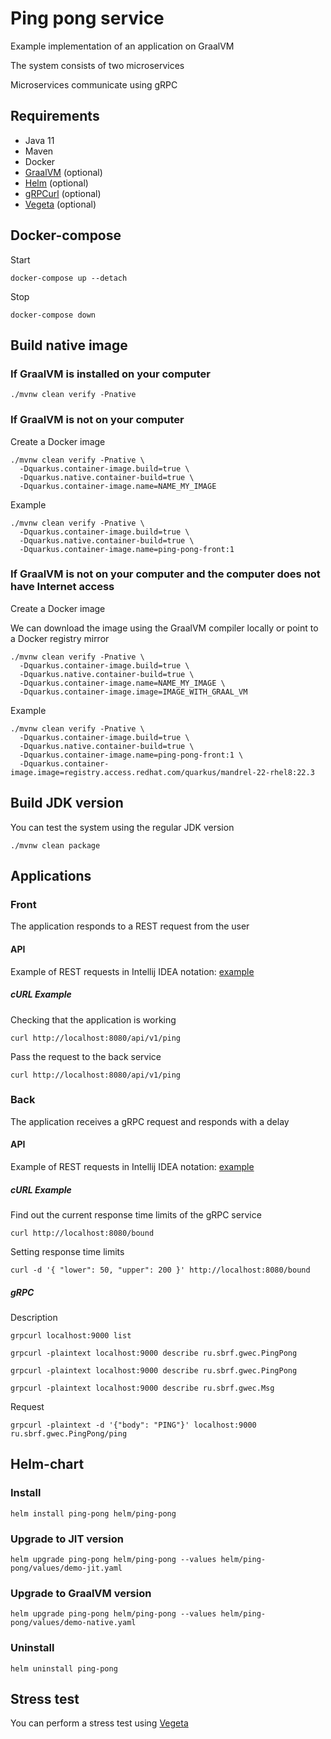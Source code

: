 # Ping pong service

Example implementation of an application on GraalVM

The system consists of two microservices

Microservices communicate using gRPC

## Requirements

- Java 11
- Maven
- Docker
- [GraalVM](https://www.graalvm.org/downloads/) (optional)
- [Helm](https://helm.sh/ru/docs/intro/install/) (optional)
- [gRPCurl](https://github.com/fullstorydev/grpcurl) (optional)
- [Vegeta](https://github.com/tsenart/vegeta) (optional)

## Docker-compose

Start

```shell
docker-compose up --detach
```

Stop

```shell
docker-compose down
```

## Build native image

### If GraalVM is installed on your computer

```shell
./mvnw clean verify -Pnative
```

### If GraalVM is not on your computer

Create a Docker image

```shell
./mvnw clean verify -Pnative \
  -Dquarkus.container-image.build=true \
  -Dquarkus.native.container-build=true \
  -Dquarkus.container-image.name=NAME_MY_IMAGE
```

Example

```shell
./mvnw clean verify -Pnative \
  -Dquarkus.container-image.build=true \
  -Dquarkus.native.container-build=true \
  -Dquarkus.container-image.name=ping-pong-front:1
```

### If GraalVM is not on your computer and the computer does not have Internet access

Create a Docker image

We can download the image using the GraalVM compiler locally or point to a Docker registry mirror

```shell
./mvnw clean verify -Pnative \
  -Dquarkus.container-image.build=true \
  -Dquarkus.native.container-build=true \
  -Dquarkus.container-image.name=NAME_MY_IMAGE \
  -Dquarkus.container-image.image=IMAGE_WITH_GRAAL_VM
```

Example

```shell
./mvnw clean verify -Pnative \
  -Dquarkus.container-image.build=true \
  -Dquarkus.native.container-build=true \
  -Dquarkus.container-image.name=ping-pong-front:1 \
  -Dquarkus.container-image.image=registry.access.redhat.com/quarkus/mandrel-22-rhel8:22.3
```

## Build JDK version

You can test the system using the regular JDK version

```shell
./mvnw clean package
```

## Applications

### Front

The application responds to a REST request from the user

#### API

Example of REST requests in Intellij IDEA notation: [example](http/front.http)

##### cURL Example

Checking that the application is working

```shell
curl http://localhost:8080/api/v1/ping
```

Pass the request to the back service

```shell
curl http://localhost:8080/api/v1/ping
```

### Back

The application receives a gRPC request and responds with a delay

#### API

Example of REST requests in Intellij IDEA notation: [example](http/back.http)

##### cURL Example

Find out the current response time limits of the gRPC service

```shell
curl http://localhost:8080/bound
```

Setting response time limits

```shell
curl -d '{ "lower": 50, "upper": 200 }' http://localhost:8080/bound
```

##### gRPC

Description

```shell
grpcurl localhost:9000 list

grpcurl -plaintext localhost:9000 describe ru.sbrf.gwec.PingPong

grpcurl -plaintext localhost:9000 describe ru.sbrf.gwec.PingPong

grpcurl -plaintext localhost:9000 describe ru.sbrf.gwec.Msg
```

Request

```shell
grpcurl -plaintext -d '{"body": "PING"}' localhost:9000 ru.sbrf.gwec.PingPong/ping
```

## Helm-chart

### Install

```shell
helm install ping-pong helm/ping-pong
```

### Upgrade to JIT version

```shell
helm upgrade ping-pong helm/ping-pong --values helm/ping-pong/values/demo-jit.yaml
```

### Upgrade to GraalVM version

```shell
helm upgrade ping-pong helm/ping-pong --values helm/ping-pong/values/demo-native.yaml
```

### Uninstall

```shell
helm uninstall ping-pong
```

## Stress test

You can perform a stress test using [Vegeta](vegeta/lt.sh)